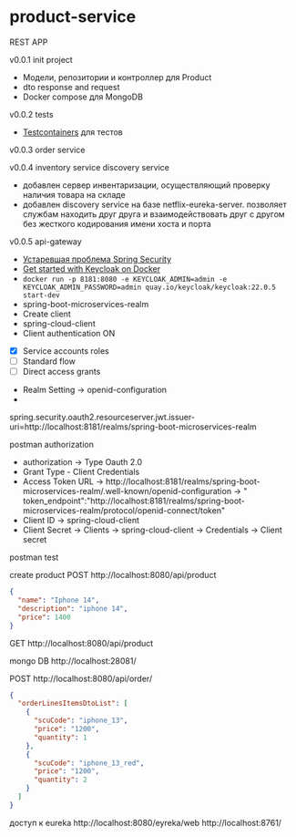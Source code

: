# product-service

REST APP

v0.0.1 init project

* Модели, репозитории и контроллер для Product
* dto response and request
* Docker compose для MongoDB

v0.0.2 tests

* [Testcontainers](https://testcontainers.com/guides/getting-started-with-testcontainers-for-java/)
  для тестов

v0.0.3 order service

v0.0.4 inventory service discovery service

* добавлен сервер инвентаризации, осуществляющий проверку наличия товара на складе
* добавлен discovery service на базе netflix-eureka-server. позволяет службам находить друг друга и
  взаимодействовать друг с другом без жесткого кодирования имени хоста и порта

v0.0.5 api-gateway

* [Устаревшая проблема Spring Security](https://stackoverflow.com/questions/76339307/spring-security-deprecated-issue)
* [Get started with Keycloak on Docker](https://www.keycloak.org/getting-started/getting-started-docker)
* `docker run -p 8181:8080 -e KEYCLOAK_ADMIN=admin -e KEYCLOAK_ADMIN_PASSWORD=admin quay.io/keycloak/keycloak:22.0.5 start-dev`
* spring-boot-microservices-realm
* Create client
* spring-cloud-client
* Client authentication ON
* [x] Service accounts roles
* [ ] Standard flow
* [ ] Direct access grants
* Realm Setting -> openid-configuration
*

spring.security.oauth2.resourceserver.jwt.issuer-uri=http://localhost:8181/realms/spring-boot-microservices-realm

postman authorization

* authorization -> Type Oauth 2.0
* Grant Type - Client Credentials
* Access Token URL
  -> http://localhost:8181/realms/spring-boot-microservices-realm/.well-known/openid-configuration
  ->
  "
  token_endpoint":"http://localhost:8181/realms/spring-boot-microservices-realm/protocol/openid-connect/token"
* Client ID -> spring-cloud-client
* Client Secret -> Clients -> spring-cloud-client -> Credentials -> Client secret

postman test

create product
POST http://localhost:8080/api/product

```json
{
  "name": "Iphone 14",
  "description": "iphone 14",
  "price": 1400
}
```

GET http://localhost:8080/api/product

mongo DB http://localhost:28081/

POST http://localhost:8080/api/order/

```json
{
  "orderLinesItemsDtoList": [
    {
      "scuCode": "iphone_13",
      "price": "1200",
      "quantity": 1
    },
    {
      "scuCode": "iphone_13_red",
      "price": "1200",
      "quantity": 2
    }
  ]
}
```

доступ к eureka
http://localhost:8080/eyreka/web
http://localhost:8761/